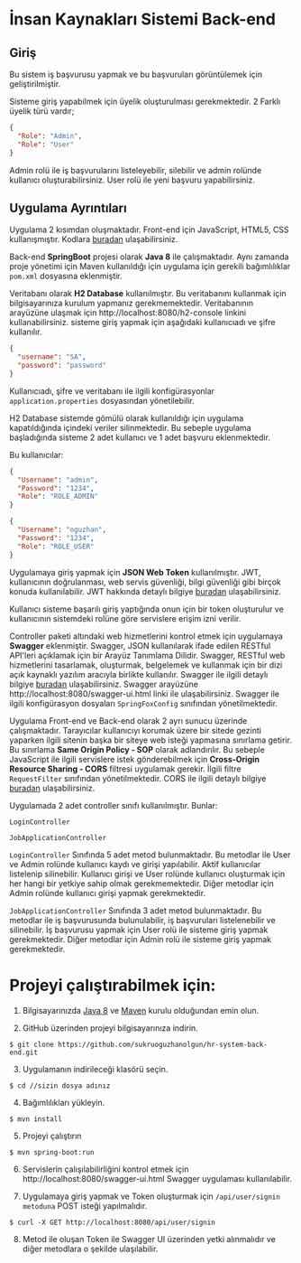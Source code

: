 # İnsan Kaynakları Sistemi Back-end

## Giriş

Bu sistem iş başvurusu yapmak ve bu başvuruları görüntülemek için geliştirilmiştir.

Sisteme giriş yapabilmek için üyelik oluşturulması gerekmektedir. 2 Farklı üyelik türü vardır;
```json
{
  "Role": "Admin",
  "Role": "User"
}
```
Admin rolü ile iş başvurularını listeleyebilir, silebilir ve admin rolünde kullanıcı oluşturabilirsiniz.
User rolü ile yeni başvuru yapabilirsiniz.

## Uygulama Ayrıntıları

Uygulama 2 kısımdan oluşmaktadır. Front-end için JavaScript, HTML5, CSS kullanışmıştır. Kodlara [buradan](https://github.com/sukruoguzhanolgun/hr-system-front-end.git)
ulaşabilirsiniz.

Back-end **SpringBoot** projesi olarak **Java 8** ile  çalışmaktadır. Aynı zamanda proje yönetimi için Maven kullanıldığı için
uygulama için gerekili bağımlılıklar ```pom.xml``` dosyasına eklenmiştir.

Veritabanı olarak **H2 Database** kullanılmıştır. Bu veritabanını 
kullanmak için bilgisayarınıza kurulum yapmanız gerekmemektedir.
Veritabanının arayüzüne ulaşmak için http://localhost:8080/h2-console linkini kullanabilirsiniz.
sisteme giriş yapmak için aşağıdaki kullanıcıadı ve şifre kullanılır.
```json
{
  "username": "SA",
  "password": "password"
}
```
Kullanıcıadı, şifre ve veritabanı ile ilgili konfigürasyonlar 
```application.properties``` dosyasından yönetilebilir.

H2 Database sistemde gömülü olarak kullanıldığı için uygulama kapatıldığında içindeki veriler silinmektedir.
Bu sebeple uygulama başladığında sisteme 2 adet kullanıcı ve 1 adet başvuru eklenmektedir.

Bu kullanıcılar:
```json
{
  "Username": "admin",
  "Password": "1234",
  "Role": "ROLE_ADMIN"
}
```
```json
{
  "Username": "oguzhan",
  "Password": "1234",
  "Role": "ROLE_USER"
}
```
Uygulamaya giriş yapmak için **JSON Web Token** kullanılmıştır.  JWT, kullanıcının doğrulanması,
web servis güvenliği, bilgi güvenliği gibi birçok konuda kullanılabilir.
JWT hakkında detaylı bilgiye [buradan](https://jwt.io) ulaşabilirsiniz.

Kullanıcı sisteme başarılı giriş yaptığında onun için bir token oluşturulur
ve kullanıcının sistemdeki rolüne göre servislere erişim izni verilir.

Controller paketi altındaki web hizmetlerini kontrol etmek için uygulamaya
**Swagger** eklenmiştir. Swagger, JSON kullanılarak ifade edilen RESTful API'leri 
açıklamak için bir Arayüz Tanımlama Dilidir. Swagger, RESTful web 
hizmetlerini tasarlamak, oluşturmak, belgelemek ve kullanmak 
için bir dizi açık kaynaklı yazılım aracıyla birlikte kullanılır.
Swagger ile ilgili detaylı bilgiye [buradan](https://swagger.io) ulaşabilirsiniz.
Swagger arayüzüne http://localhost:8080/swagger-ui.html linki ile ulaşabilirsiniz.
Swagger ile ilgili konfigürasyon dosyaları ```SpringFoxConfig``` sınıfından yönetilmektedir.

Uygulama Front-end ve Back-end olarak 2 ayrı sunucu üzerinde çalışmaktadır. Tarayıcılar kullanıcıyı korumak üzere
bir sitede gezinti yaparken ilgili sitenin başka bir siteye web isteği yapmasına sınırlama getirir. Bu sınırlama
**Same Origin Policy - SOP** olarak adlandırılır. Bu sebeple JavaScript ile ilgili servislere istek gönderebilmek için
**Cross-Origin Resource Sharing - CORS** filtresi uygulamak gerekir. İlgili filtre ```RequestFilter``` sınıfından yönetilmektedir.
CORS ile ilgili detaylı bilgiye [buradan](https://tr.wikipedia.org/wiki/Kökler_Arası_Kaynak_Paylaşımı) ulaşabilirsiniz.

Uygulamada 2 adet controller sınıfı kullanılmıştır. Bunlar:

```LoginController```

```JobApplicationController```

```LoginController``` Sınıfında 5 adet metod bulunmaktadır. Bu metodlar ile User ve Admin
rolünde kullanıcı kaydı ve girişi yapılabilir. Aktif kullanıcılar listelenip silinebilir. 
Kullanıcı girişi ve User rolünde kullanıcı oluşturmak için her hangi bir yetkiye sahip olmak 
gerekmemektedir. Diğer metodlar için Admin rolünde kullanıcı girişi yapmak gerekmektedir.

```JobApplicationController``` Sınıfında 3 adet metod bulunmaktadır. Bu metodlar ile iş başvurusunda bulunulabilir,
iş başvuruları listelenebilir ve silinebilir. İş başvurusu yapmak için User rolü ile sisteme giriş yapmak gerekmektedir.
Diğer metodlar için Admin rolü ile sisteme giriş yapmak gerekmektedir.

# Projeyi çalıştırabilmek için:

1. Bilgisayarınızda [Java 8](https://www.java.com/download/) ve [Maven](https://maven.apache.org) kurulu olduğundan emin olun.


2. GitHub üzerinden projeyi bilgisayarınıza indirin.

```
$ git clone https://github.com/sukruoguzhanolgun/hr-system-back-end.git
```

3. Uygulamanın indirileceği klasörü seçin.

```
$ cd //sizin dosya adınız
```

4. Bağımlılıkları yükleyin.

```
$ mvn install
```

5. Projeyi çalıştırın

```
$ mvn spring-boot:run
```

6. Servislerin çalışılabilirliğini kontrol etmek için http://localhost:8080/swagger-ui.html Swagger uygulaması kullanılabilir.



7. Uygulamaya giriş yapmak ve Token oluşturmak için `/api/user/signin metoduna` POST isteği yapılmalıdır.

```
$ curl -X GET http://localhost:8080/api/user/signin
```

8. Metod ile oluşan Token ile Swagger UI üzerinden yetki alınmalıdır ve diğer metodlara o şekilde ulaşılabilir.


